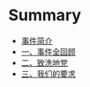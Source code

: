 # Summary

* [事件简介](README.md)
* [一、事件全回顾](Part-1.md)
* [二、致洗地党](Part-2.md)
* [三、我们的要求](Part-3.md)


